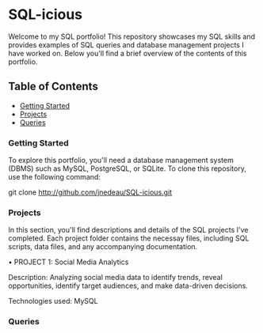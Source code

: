# SQL-icious
Welcome to my SQL portfolio! This repository showcases my SQL skills and provides examples of SQL queries and database management projects I have worked on. Below you'll find a brief overview of the contents of this portfolio.

## Table of Contents
- [Getting Started](#getting-started)
- [Projects](#projects)
- [Queries](#queries)

<a name="getting=started"></a>
### Getting Started
To explore this portfolio, you'll need a database management system (DBMS) such as MySQL, PostgreSQL, or SQLite.
To clone this repository, use the following command:

git clone http://github.com/jnedeau/SQL-icious.git

<a name="projects"></a>
### Projects
In this section, you'll find descriptions and details of the SQL projects I've completed. Each project folder contains the necessay files, including SQL scripts, data files, and any accompanying documentation.

• PROJECT 1: Social Media Analytics
  
 Description: Analyzing social media data to identify trends, reveal opportunities, identify target audiences, and make data-driven decisions.
 
 Technologies used: MySQL


<a name="queries"></a>
### Queries
